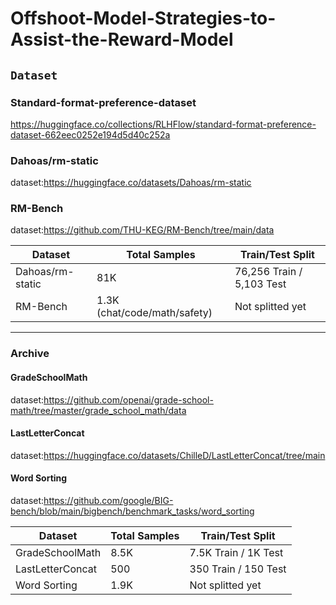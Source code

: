 # Offshoot-Model-Strategies-to-Assist-the-Reward-Model


## ```Dataset ``` ##

### Standard-format-preference-dataset ###

https://huggingface.co/collections/RLHFlow/standard-format-preference-dataset-662eec0252e194d5d40c252a


### Dahoas/rm-static ### 

dataset:https://huggingface.co/datasets/Dahoas/rm-static


### RM-Bench ### 

dataset:https://github.com/THU-KEG/RM-Bench/tree/main/data


| Dataset          | Total Samples |   Train/Test Split     | 
|------------------|---------------|------------------------|
| Dahoas/rm-static |     81K      |  76,256 Train / 5,103 Test      |
| RM-Bench         |  1.3K (chat/code/math/safety)  |  Not splitted yet      |


---


### Archive ### 

#### GradeSchoolMath ####

dataset:https://github.com/openai/grade-school-math/tree/master/grade_school_math/data


#### LastLetterConcat ####

dataset:https://huggingface.co/datasets/ChilleD/LastLetterConcat/tree/main


#### Word Sorting #### 

dataset:https://github.com/google/BIG-bench/blob/main/bigbench/benchmark_tasks/word_sorting



| Dataset          | Total Samples |   Train/Test Split     | 
|------------------|---------------|------------------------|
| GradeSchoolMath  |     8.5K      |  7.5K Train / 1K Test  | 
| LastLetterConcat |     500       |  350 Train / 150 Test  | 
| Word Sorting     |     1.9K      |  Not splitted yet      |
